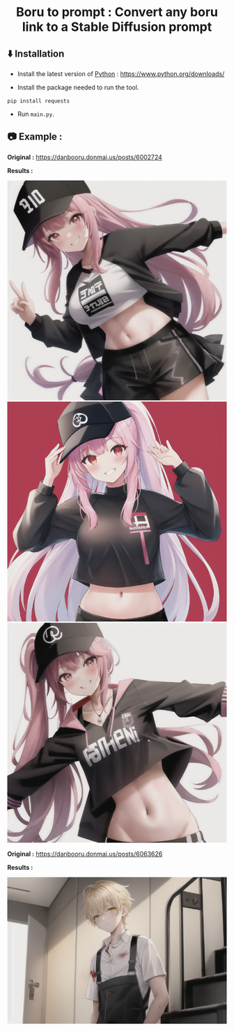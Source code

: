 <h1 align="center">Boru to prompt : Convert any boru link to a Stable Diffusion prompt</h1>

## ⬇️ Installation

- Install the latest version of [Python](https://www.python.org/) : https://www.python.org/downloads/

- Install the package needed to run the tool.

```
pip install requests
```

- Run `main.py`.

## 📷 Example :

**Original :** https://danbooru.donmai.us/posts/6002724

**Results :** 

<img src="examples/2.png">
<img src="examples/1.png">
<img src="examples/3.png">

**Original :** https://danbooru.donmai.us/posts/6063626

**Results :** 

<img src="examples/robin.png">
